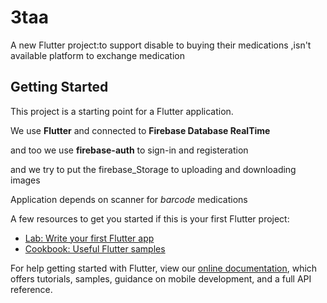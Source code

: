 # 3taa

A new Flutter project:to support disable to buying their medications ,isn't available
platform to exchange medication

## Getting Started

This project is a starting point for a Flutter application.

We use **Flutter** and connected to **Firebase Database RealTime** 

and too we use **firebase-auth** to sign-in and registeration

and we try to put the firebase_Storage to uploading and downloading images 

Application depends on scanner for *barcode* medications

A few resources to get you started if this is your first Flutter project:

- [Lab: Write your first Flutter app](https://flutter.dev/docs/get-started/codelab)
- [Cookbook: Useful Flutter samples](https://flutter.dev/docs/cookbook)

For help getting started with Flutter, view our
[online documentation](https://flutter.dev/docs), which offers tutorials,
samples, guidance on mobile development, and a full API reference.
 
 
